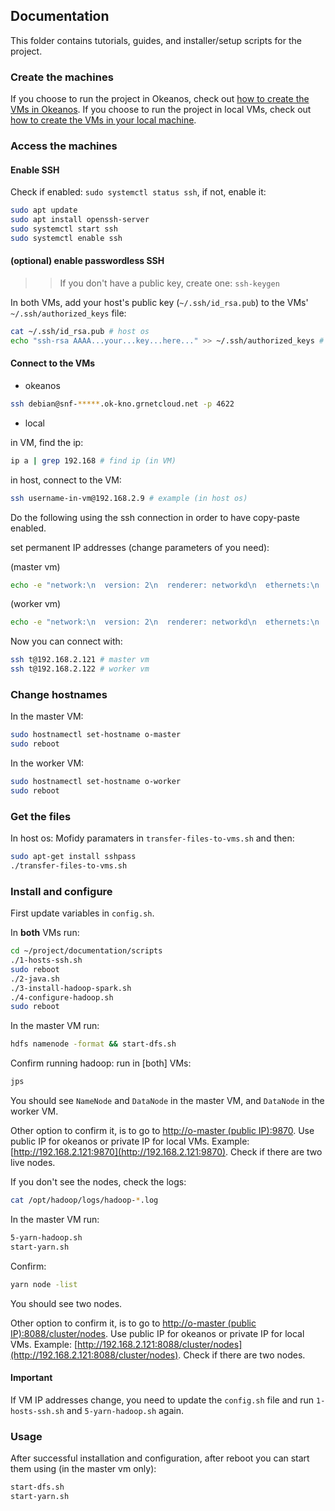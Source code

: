## Documentation

This folder contains tutorials, guides, and installer/setup scripts for the project.


### Create the machines

If you choose to run the project in Okeanos, check out [how to create the VMs in Okeanos](https://github.com/ntua-el20439/Big-Data-HDFS-Ray-vs-Spark/blob/main/documentation/tutorials/create-okeanos.md).
If you choose to run the project in local VMs, check out [how to create the VMs in your local machine](https://github.com/ntua-el20439/Big-Data-HDFS-Ray-vs-Spark/blob/main/documentation/tutorials/create-local.md).


### Access the machines

#### Enable SSH

Check if enabled: `sudo systemctl status ssh`, if not, enable it:
```bash
sudo apt update
sudo apt install openssh-server
sudo systemctl start ssh
sudo systemctl enable ssh
```

#### (optional) enable passwordless SSH

>> If you don't have a public key, create one: `ssh-keygen`

In both VMs, add your host's public key (`~/.ssh/id_rsa.pub`) to the VMs' `~/.ssh/authorized_keys` file:
```bash
cat ~/.ssh/id_rsa.pub # host os
echo "ssh-rsa AAAA...your...key...here..." >> ~/.ssh/authorized_keys # VM
```

#### Connect to the VMs

- okeanos
```bash
ssh debian@snf-*****.ok-kno.grnetcloud.net -p 4622
```

- local

in VM, find the ip:
```bash
ip a | grep 192.168 # find ip (in VM)
```

in host, connect to the VM:
```bash
ssh username-in-vm@192.168.2.9 # example (in host os)
```

Do the following using the ssh connection in order to have copy-paste enabled.

set permanent IP addresses (change parameters of you need):

(master vm)
```bash
echo -e "network:\n  version: 2\n  renderer: networkd\n  ethernets:\n    enp0s3:\n      dhcp4: no\n      addresses:\n        - 192.168.2.121/24\n      gateway4: 192.168.2.1\n      nameservers:\n        addresses:\n          - 8.8.8.8\n          - 8.8.4.4" | sudo tee /etc/netplan/01-netcfg.yaml > /dev/null && sudo reboot
```

(worker vm)
```bash
echo -e "network:\n  version: 2\n  renderer: networkd\n  ethernets:\n    enp0s3:\n      dhcp4: no\n      addresses:\n        - 192.168.2.122/24\n      gateway4: 192.168.2.1\n      nameservers:\n        addresses:\n          - 8.8.8.8\n          - 8.8.4.4" | sudo tee /etc/netplan/01-netcfg.yaml > /dev/null && sudo reboot
```


Now you can connect with:
```bash
ssh t@192.168.2.121 # master vm
ssh t@192.168.2.122 # worker vm
```

### Change hostnames

In the master VM:
```bash
sudo hostnamectl set-hostname o-master
sudo reboot
```

In the worker VM:
```bash
sudo hostnamectl set-hostname o-worker
sudo reboot
```

### Get the files

In host os:
Mofidy paramaters in `transfer-files-to-vms.sh` and then:
```bash
sudo apt-get install sshpass
./transfer-files-to-vms.sh
```

### Install and configure

First update variables in `config.sh`.

In **both** VMs run:
```bash
cd ~/project/documentation/scripts
./1-hosts-ssh.sh
sudo reboot
./2-java.sh
./3-install-hadoop-spark.sh
./4-configure-hadoop.sh
sudo reboot
```

In the master VM run:
```bash
hdfs namenode -format && start-dfs.sh
```

Confirm running hadoop: run in [both] VMs:
```bash
jps
```
You should see `NameNode` and `DataNode` in the master VM, and `DataNode` in the worker VM.

Other option to confirm it, is to go to [http://o-master (public IP):9870](http://o-master:9870).
Use public IP for okeanos or private IP for local VMs. Example:
[http://192.168.2.121:9870](http://192.168.2.121:9870).
Check if there are two live nodes.

If you don't see the nodes, check the logs:
```bash
cat /opt/hadoop/logs/hadoop-*.log
```

In the master VM run:
```bash
5-yarn-hadoop.sh
start-yarn.sh
```

Confirm:
```bash
yarn node -list
```
You should see two nodes.

Other option to confirm it, is to go to [http://o-master (public IP):8088/cluster/nodes](http://o-master:8088/cluster/nodes).
Use public IP for okeanos or private IP for local VMs. Example:
[http://192.168.2.121:8088/cluster/nodes](http://192.168.2.121:8088/cluster/nodes).
Check if there are two nodes.


#### Important

If VM IP addresses change, you need to update the `config.sh` file and run `1-hosts-ssh.sh` and `5-yarn-hadoop.sh` again.


### Usage

After successful installation and configuration, after reboot you can start them using (in the master vm only):
```bash
start-dfs.sh
start-yarn.sh
```
